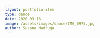 ```yaml
---
layout: portfolio-item
type: dance
date: 2020-03-16
image: /assets/images/dance/IMG_0975.jpg
author: Susana Madruga
---
```


